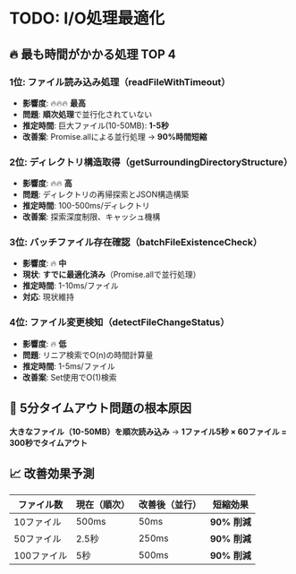 # TODO: I/O処理最適化

## 🔥 最も時間がかかる処理 TOP 4

### **1位: ファイル読み込み処理（readFileWithTimeout）**
- **影響度**: 🔥🔥🔥 **最高**
- **問題**: **順次処理**で並行化されていない
- **推定時間**: 巨大ファイル(10-50MB): **1-5秒**
- **改善案**: Promise.allによる並行処理 → **90%時間短縮**

### **2位: ディレクトリ構造取得（getSurroundingDirectoryStructure）**
- **影響度**: 🔥🔥 **高**
- **問題**: ディレクトリの再帰探索とJSON構造構築
- **推定時間**: 100-500ms/ディレクトリ
- **改善案**: 探索深度制限、キャッシュ機構

### **3位: バッチファイル存在確認（batchFileExistenceCheck）**
- **影響度**: 🔥 **中**
- **現状**: **すでに最適化済み**（Promise.allで並行処理）
- **推定時間**: 1-10ms/ファイル
- **対応**: 現状維持

### **4位: ファイル変更検知（detectFileChangeStatus）**
- **影響度**: 🔥 **低**
- **問題**: リニア検索でO(n)の時間計算量
- **推定時間**: 1-5ms/ファイル
- **改善案**: Set使用でO(1)検索

## 🎯 5分タイムアウト問題の根本原因
**大きなファイル（10-50MB）を順次読み込み** → **1ファイル5秒 × 60ファイル = 300秒でタイムアウト**

## 📈 改善効果予測
| ファイル数 | 現在（順次） | 改善後（並行） | 短縮効果 |
|-----------|------------|---------------|----------|
| 10ファイル | 500ms | 50ms | **90% 削減** |
| 50ファイル | 2.5秒 | 250ms | **90% 削減** |
| 100ファイル | 5秒 | 500ms | **90% 削減** |

